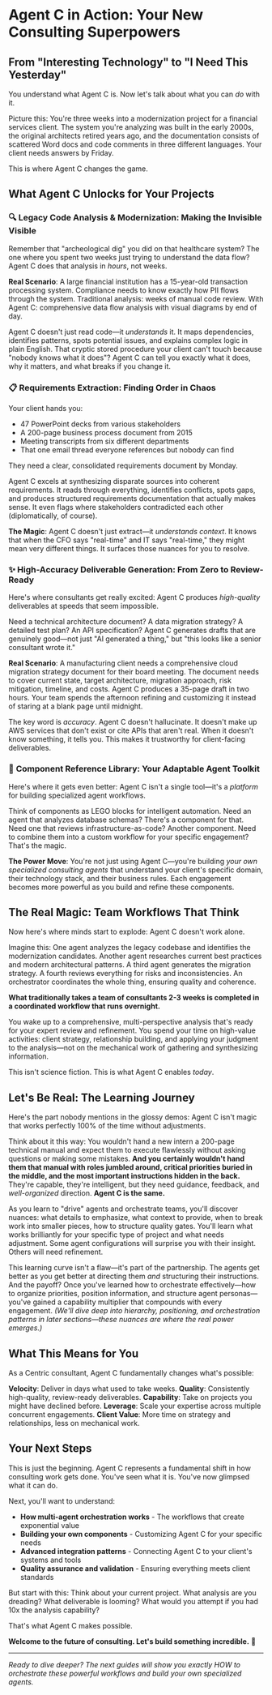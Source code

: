 # Agent C in Action: Your New Consulting Superpowers

## From "Interesting Technology" to "I Need This Yesterday"

You understand what Agent C is. Now let's talk about what you can *do* with it.

Picture this: You're three weeks into a modernization project for a financial services client. The system you're analyzing was built in the early 2000s, the original architects retired years ago, and the documentation consists of scattered Word docs and code comments in three different languages. Your client needs answers by Friday.

This is where Agent C changes the game.

## What Agent C Unlocks for Your Projects

### 🔍 **Legacy Code Analysis & Modernization: Making the Invisible Visible**

Remember that "archeological dig" you did on that healthcare system? The one where you spent two weeks just trying to understand the data flow? Agent C does that analysis in *hours*, not weeks.

**Real Scenario**: A large financial institution has a 15-year-old transaction processing system. Compliance needs to know exactly how PII flows through the system. Traditional analysis: weeks of manual code review. With Agent C: comprehensive data flow analysis with visual diagrams by end of day.

Agent C doesn't just read code—it *understands* it. It maps dependencies, identifies patterns, spots potential issues, and explains complex logic in plain English. That cryptic stored procedure your client can't touch because "nobody knows what it does"? Agent C can tell you exactly what it does, why it matters, and what breaks if you change it.

### 📋 **Requirements Extraction: Finding Order in Chaos**

Your client hands you:
- 47 PowerPoint decks from various stakeholders
- A 200-page business process document from 2015
- Meeting transcripts from six different departments
- That one email thread everyone references but nobody can find

They need a clear, consolidated requirements document by Monday.

Agent C excels at synthesizing disparate sources into coherent requirements. It reads through everything, identifies conflicts, spots gaps, and produces structured requirements documentation that actually makes sense. It even flags where stakeholders contradicted each other (diplomatically, of course).

**The Magic**: Agent C doesn't just extract—it *understands context*. It knows that when the CFO says "real-time" and IT says "real-time," they might mean very different things. It surfaces those nuances for you to resolve.

### ✨ **High-Accuracy Deliverable Generation: From Zero to Review-Ready**

Here's where consultants get really excited: Agent C produces *high-quality* deliverables at speeds that seem impossible.

Need a technical architecture document? A data migration strategy? A detailed test plan? An API specification? Agent C generates drafts that are genuinely good—not just "AI generated a thing," but "this looks like a senior consultant wrote it."

**Real Scenario**: A manufacturing client needs a comprehensive cloud migration strategy document for their board meeting. The document needs to cover current state, target architecture, migration approach, risk mitigation, timeline, and costs. Agent C produces a 35-page draft in two hours. Your team spends the afternoon refining and customizing it instead of staring at a blank page until midnight.

The key word is *accuracy*. Agent C doesn't hallucinate. It doesn't make up AWS services that don't exist or cite APIs that aren't real. When it doesn't know something, it tells you. This makes it trustworthy for client-facing deliverables.

### 🧩 **Component Reference Library: Your Adaptable Agent Toolkit**

Here's where it gets even better: Agent C isn't a single tool—it's a *platform* for building specialized agent workflows.

Think of components as LEGO blocks for intelligent automation. Need an agent that analyzes database schemas? There's a component for that. Need one that reviews infrastructure-as-code? Another component. Need to combine them into a custom workflow for your specific engagement? That's the magic.

**The Power Move**: You're not just using Agent C—you're building *your own specialized consulting agents* that understand your client's specific domain, their technology stack, and their business rules. Each engagement becomes more powerful as you build and refine these components.

## The Real Magic: Team Workflows That Think

Now here's where minds start to explode: Agent C doesn't work alone.

Imagine this: One agent analyzes the legacy codebase and identifies the modernization candidates. Another agent researches current best practices and modern architectural patterns. A third agent generates the migration strategy. A fourth reviews everything for risks and inconsistencies. An orchestrator coordinates the whole thing, ensuring quality and coherence.

**What traditionally takes a team of consultants 2-3 weeks is completed in a coordinated workflow that runs overnight.**

You wake up to a comprehensive, multi-perspective analysis that's ready for your expert review and refinement. You spend your time on high-value activities: client strategy, relationship building, and applying your judgment to the analysis—not on the mechanical work of gathering and synthesizing information.

This isn't science fiction. This is what Agent C enables *today*.

## Let's Be Real: The Learning Journey

Here's the part nobody mentions in the glossy demos: Agent C isn't magic that works perfectly 100% of the time without adjustments.

Think about it this way: You wouldn't hand a new intern a 200-page technical manual and expect them to execute flawlessly without asking questions or making some mistakes. **And you certainly wouldn't hand them that manual with roles jumbled around, critical priorities buried in the middle, and the most important instructions hidden in the back.** They're capable, they're intelligent, but they need guidance, feedback, and *well-organized* direction. **Agent C is the same.**

As you learn to "drive" agents and orchestrate teams, you'll discover nuances: what details to emphasize, what context to provide, when to break work into smaller pieces, how to structure quality gates. You'll learn what works brilliantly for your specific type of project and what needs adjustment. Some agent configurations will surprise you with their insight. Others will need refinement.

This learning curve isn't a flaw—it's part of the partnership. The agents get better as you get better at directing them *and* structuring their instructions. And the payoff? Once you've learned how to orchestrate effectively—how to organize priorities, position information, and structure agent personas—you've gained a capability multiplier that compounds with every engagement. *(We'll dive deep into hierarchy, positioning, and orchestration patterns in later sections—these nuances are where the real power emerges.)*

## What This Means for You

As a Centric consultant, Agent C fundamentally changes what's possible:

**Velocity**: Deliver in days what used to take weeks. **Quality**: Consistently high-quality, review-ready deliverables. **Capability**: Take on projects you might have declined before. **Leverage**: Scale your expertise across multiple concurrent engagements. **Client Value**: More time on strategy and relationships, less on mechanical work.

## Your Next Steps

This is just the beginning. Agent C represents a fundamental shift in how consulting work gets done. You've seen what it is. You've now glimpsed what it can do.

Next, you'll want to understand:
- **How multi-agent orchestration works** - The workflows that create exponential value
- **Building your own components** - Customizing Agent C for your specific needs
- **Advanced integration patterns** - Connecting Agent C to your client's systems and tools
- **Quality assurance and validation** - Ensuring everything meets client standards

But start with this: Think about your current project. What analysis are you dreading? What deliverable is looming? What would you attempt if you had 10x the analysis capability?

That's what Agent C makes possible.

**Welcome to the future of consulting. Let's build something incredible.** 🚀

---

*Ready to dive deeper? The next guides will show you exactly HOW to orchestrate these powerful workflows and build your own specialized agents.*
